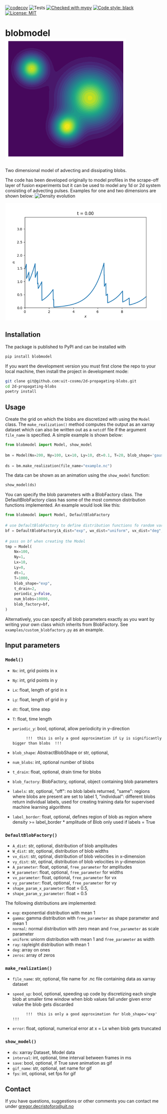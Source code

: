 [![codecov](https://codecov.io/github/uit-cosmo/blobmodel/branch/main/graph/badge.svg?token=QSS3BYQC6Y)](https://codecov.io/github/uit-cosmo/blobmodel)
![Tests](https://github.com/uit-cosmo/2d_propagating_blobs/actions/workflows/workflow.yml/badge.svg)
[![Checked with mypy](http://www.mypy-lang.org/static/mypy_badge.svg)](http://mypy-lang.org/)
[![Code style: black](https://img.shields.io/badge/code%20style-black-000000.svg)](https://github.com/psf/black)
[![License: MIT](https://img.shields.io/badge/License-MIT-yellow.svg)](https://opensource.org/licenses/MIT)
# blobmodel ![](./readme_gifs/logo.png)
Two dimensional model of advecting and dissipating blobs.

The code has been developed originally to model profiles in the scrape-off layer of fusion experiments but it can be used to model any 1d or 2d system consisting of advecting pulses. Examples for one and two dimensions are shown below:
![Density evolution](readme_gifs/2d_blobs.gif)

![Density evolution](readme_gifs/1d_blobs.gif)
## Installation
The package is published to PyPI and can be installed with
```sh
pip install blobmodel
```

If you want the development version you must first clone the repo to your local machine,
then install the project in development mode:

```sh
git clone git@github.com:uit-cosmo/2d-propagating-blobs.git
cd 2d-propagating-blobs
poetry install
```

## Usage
Create the grid on which the blobs are discretized with using the `Model` class. The `make_realization()` method computes the output as an xarray dataset which can also be written out as a `netcdf` file if the argument `file_name` is specified. A simple example is shown below:

```Python
from blobmodel import Model, show_model

bm = Model(Nx=200, Ny=100, Lx=10, Ly=10, dt=0.1, T=20, blob_shape='gauss',num_blobs=100)

ds = bm.make_realization(file_name="example.nc")
```
The data can be shown as an animation using the `show_model` function:
```Python
show_model(ds)
```
You can specify the blob parameters with a BlobFactory class. The DefaultBlobFactory class has some of the most common distribution functions implemented. An example would look like this:

```Python
from blobmodel import Model, DefaultBlobFactory

# use DefaultBlobFactory to define distribution functions fo random variables
bf = DefaultBlobFactory(A_dist="exp", wx_dist="uniform", vx_dist="deg", vy_dist="normal")

# pass on bf when creating the Model
tmp = Model(
    Nx=100,
    Ny=1,
    Lx=10,
    Ly=0,
    dt=1,
    T=1000,
    blob_shape="exp",
    t_drain=2,
    periodic_y=False,
    num_blobs=10000,
    blob_factory=bf,
)
```
Alternatively, you can specify all blob parameters exactly as you want by writing your own class which inherits from BlobFactory. See `examples/custom_blobfactory.py` as an example. 
## Input parameters
### `Model()`
- `Nx`: int, grid points in x
- `Ny`: int, grid points in y
- `Lx`: float, length of grid in x
- `Ly`: float, length of grid in y
- `dt`: float, time step 
- `T`: float, time length 
- `periodic_y`: bool, optional,
            allow periodicity in y-direction 
            
            !!!  this is only a good approximation if Ly is significantly bigger than blobs  !!!
- `blob_shape`: AbstractBlobShape or str, optional,
- `num_blobs`: int, optional
            number of blobs
- `t_drain`: float, optional,
            drain time for blobs 
- `blob_factory`: BlobFactory, optional,
            object containing blob parameters
- `labels`: str, optional,
            "off": no blob labels returned,
            "same": regions where blobs are present are set to label 1,
            "individual": different blobs return individual labels,
            used for creating training data for supervised machine learning algorithms
- `label_border`: float, optional,
            defines region of blob as region where density >= label_border * amplitude of Blob
            only used if labels = True
### `DefaultBlobFactory()`
- `A_dist`: str, optional,
            distribution of blob amplitudes
- `W_dist`: str, optional,
            distribution of blob widths
- `vx_dist`: str, optinal,
            distribution of blob velocities in x-dimension
- `vy_dist`: str, optinal,
            distribution of blob velocities in y-dimension
- `A_parameter`: float, optional,
            `free_parameter` for amplitudes
- `W_parameter`: float, optional,
            `free_parameter` for widths
- `vx_parameter`: float, optional,
            `free_parameter` for vx
- `vy_parameter`: float, optional,
            `free_parameter` for vy
- `shape_param_x_parameter`: float = 0.5,
- `shape_param_y_parameter`: float = 0.5
            
The following distributions are implemented:

- `exp`: exponential distribution with mean 1
- `gamma`: gamma distribution with `free_parameter` as shape parameter and mean 1
- `normal`: normal distribution with zero mean and `free_parameter` as scale parameter
- `uniform`: uniorm distribution with mean 1 and `free_parameter` as width
- `ray`: rayleight distribution with mean 1
- `deg`: array on ones
- `zeros`: array of zeros
### `make_realization()`
- `file_name`: str, optional, 
            file name for .nc file containing data as xarray dataset
- `speed_up`: bool, optional,
            speeding up code by discretizing each single blob at smaller time window 
            when blob values fall under given error value the blob gets discarded 

            !!!  this is only a good approximation for blob_shape='exp' !!!
- `error`: float, optional,
            numerical error at x = Lx when blob gets truncated 
### `show_model()`
- `ds`: xarray Dataset,
            Model data
- `interval`: int, optional,
            time interval between frames in ms
- `save`: bool, optional,
            if True save animation as gif
- `gif_name`: str, optional,
            set name for gif
- `fps`: int, optional,
            set fps for gif

## Contact
If you have questions, suggestions or other comments you can contact me under gregor.decristoforo@uit.no

